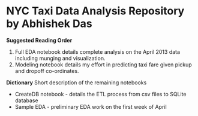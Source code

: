 # NYC Taxi Data Analysis Repository by Abhishek Das

**Suggested Reading Order**

1. Full EDA notebook details complete analysis on the April 2013 data including munging and visualization.
2. Modeling notebook details my effort in predicting taxi fare given pickup and dropoff co-ordinates.

**Dictionary**
Short description of the remaining notebooks
* CreateDB notebook - details the ETL process from csv files to SQLite database
* Sample EDA - preliminary EDA work on the first week of April
